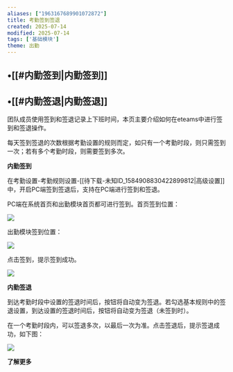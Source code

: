 ```yaml
---
aliases: ["1963167689901072872"]
title: 考勤签到签退
created: 2025-07-14
modified: 2025-07-14
tags: ['基础模块']
theme: 出勤
---
```


## •[[#内勤签到|内勤签到]]

## •[[#内勤签退|内勤签退]]

团队成员使用签到和签退记录上下班时间，本页主要介绍如何在eteams中进行签到和签退操作。

每天签到签退的次数根据考勤设置的规则而定，如只有一个考勤时段，则只需签到一次；若有多个考勤时段，则需要签到多次。

**内勤签到**

在考勤设置-考勤规则设置-[[待下载-未知ID_1584908830422899812|高级设置]]中，开启PC端签到签退后，支持在PC端进行签到和签退。

PC端在系统首页和出勤模块首页都可进行签到。首页签到位置：

![](https://myhelpdoc.oss-cn-heyuan.aliyuncs.com/mdimages/51965521a8f93a66d2532d901514d600.jpg)

出勤模块签到位置：

![](https://myhelpdoc.oss-cn-heyuan.aliyuncs.com/mdimages/86f07e7857ae2c3294cf7bac637b64dc.jpg)

点击签到，提示签到成功。

![](https://myhelpdoc.oss-cn-heyuan.aliyuncs.com/mdimages/11c17551c6868254c081fb316a62636e.jpg)

**内勤签退**

到达考勤时段中设置的签退时间后，按钮将自动变为签退。若勾选基本规则中的签退设置，到达设置的签退时间后，按钮将自动变为签退（未签到时）。

在一个考勤时段内，可以签退多次，以最后一次为准。点击签退后，提示签退成功，如下图：

![](https://myhelpdoc.oss-cn-heyuan.aliyuncs.com/mdimages/c9ab01a5189dc9a6e7d4e5b308a2191a.jpg)

**了解更多**


